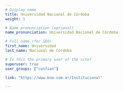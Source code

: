 ```yaml
---
# Display name
title: Universidad Nacional de Córdoba
weight: 1

# Name pronunciation (optional)
name_pronunciation: Universidad Nacional de Córdoba

# Full name (for SEO)
first_name: Universidad  
last_name: Nacional de Córdoba

# Is this the primary user of the site?
superuser: true
user_groups: ["confian"]

link: "https://www.bna.com.ar/Institucional"

---
```

